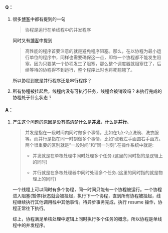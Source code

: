 #### Q：

1. 很多[博客](https://www.jianshu.com/p/76d2f47b900d)中都有提到的一句

   > 协程是运行在单线程中的并发程序

   同时又有[博客](https://blog.csdn.net/liuyingming910/article/details/42397319)中提到

   > 高性能的程序首要注意的就是避免程序阻塞。那么，在以协程为最小运行单位的程序中，同样也需要确保这一点，即每一个协程都不能发生阻塞。因为只要某一个协程发生了阻塞，那么整个调度器就阻塞住了，后续等待的协程得不到运行，整个程序此时也将死翘翘了。

   所以协程到底是并行程序还是串行程序？

2. 所有协程被挂起后，线程内没有可执行任务，线程会被销毁吗？未执行完成的协程处于什么状态？



#### A：

1. 产生这个问题的原因是没有搞清楚什么是[**并发**](https://www.cnblogs.com/yulinfeng/p/6845222.html)，什么是**并行**。

   > 并发是指在一段时间内同时做多个事情，比如在1点-2点洗碗、洗衣服等。而并行是指在同一时刻做多个事情，比如1点我左手画圆右手画方。两个很重要的区别就是“一段时间”和“同一时刻”.在操作系统中就是:
   >
   > - 并发就是在单核处理中同时处理多个任务.(这里的同时指的是逻辑上的同时)
   >
   > - 并行就是在多核处理器中同时处理多个任务.(这里的同时指的就是物理上的同时)

   一个线程上可以同时有多个协程，同一时间只能有一个协程被运行。一个协程进入阻塞(暂停)状态就会被挂起，执行下一个协程，直到所有协程被挂起，线程继续执行其他调用栈中其他事情。待异步事务完成，执行 resume 操作，协程正常往下执行。

   综上，协程满足单核处理中逻辑上同时执行多个任务的概念，所以协程是单线程中的并发程序。

